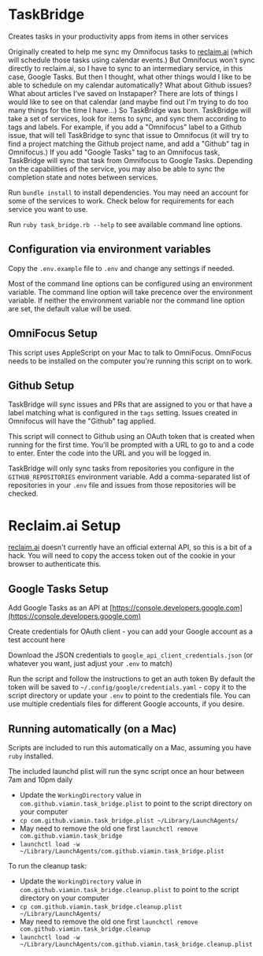 # TaskBridge

Creates tasks in your productivity apps from items in other services

Originally created to help me sync my Omnifocus tasks to [reclaim.ai](https://reclaim.ai) (which will schedule those tasks using calendar events.) But Omnifocus won't sync directly to reclaim.ai, so I have to sync to an intermediary service, in this case, Google Tasks. But then I thought, what other things would I like to be able to schedule on my calendar automatically? What about Github issues? What about articles I've saved on Instapaper? There are lots of things I would like to see on that calendar (and maybe find out I'm trying to do too many things for the time I have...) So TaskBridge was born. TaskBridge will take a set of services, look for items to sync, and sync them according to tags and labels. For example, if you add a "Omnifocus" label to a Github issue, that will tell TaskBridge to sync that issue to Omnifocus (it will try to find a project matching the Github project name, and add a "Github" tag in Omnifocus.) If you add "Google Tasks" tag to an Omnifocus task, TaskBridge will sync that task from Omnifocus to Google Tasks. Depending on the capabilities of the service, you may also be able to sync the completion state and notes between services.

Run `bundle install` to install dependencies. You may need an account for some of the services to work. Check below for requirements for each service you want to use.

Run `ruby task_bridge.rb --help` to see available command line options.

## Configuration via environment variables

Copy the `.env.example` file to `.env` and change any settings if needed.

Most of the command line options can be configured using an environment variable. The command line option will take precence over the environment variable. If neither the environment variable nor the command line option are set, the default value will be used.

## OmniFocus Setup

This script uses AppleScript on your Mac to talk to OmniFocus. OmniFocus needs to be installed on the computer you're running this script on to work.

## Github Setup

TaskBridge will sync issues and PRs that are assigned to you or that have a label matching what is configured in the `tags` setting. Issues created in Omnifocus will have the "Github" tag applied.

This script will connect to Github using an OAuth token that is created when running for the first time. You'll be prompted with a URL to go to and a code to enter. Enter the code into the URL and you will be logged in.

TaskBridge will only sync tasks from repositories you configure in the `GITHUB_REPOSITORIES` environment variable. Add a comma-separated list of repositories in your `.env` file and issues from those repositories will be checked.

# Reclaim.ai Setup

[reclaim.ai](https://reclaim.ai) doesn't currently have an official external API, so this is a bit of a hack. You will need to copy the access token out of the cookie in your browser to authenticate this.

## Google Tasks Setup

Add Google Tasks as an API at [https://console.developers.google.com](https://console.developers.google.com)

Create credentials for OAuth client - you can add your Google account as a test account here

Download the JSON credentials to `google_api_client_credentials.json` (or whatever you want, just adjust your `.env` to match)

Run the script and follow the instructions to get an auth token
By default the token will be saved to `~/.config/google/credentials.yaml` - copy it to the script directory or update your `.env` to point to the credentials file. You can use multiple credentials files for different Google accounts, if you desire.

## Running automatically (on a Mac)

Scripts are included to run this automatically on a Mac, assuming you have `ruby` installed.

The included launchd plist will run the sync script once an hour between 7am and 10pm daily

* Update the `WorkingDirectory` value in `com.github.viamin.task_bridge.plist` to point to the script directory on your computer
* `cp com.github.viamin.task_bridge.plist ~/Library/LaunchAgents/`
* May need to remove the old one first `launchctl remove com.github.viamin.task_bridge`
* `launchctl load -w ~/Library/LaunchAgents/com.github.viamin.task_bridge.plist`

To run the cleanup task:

* Update the `WorkingDirectory` value in `com.github.viamin.task_bridge.cleanup.plist` to point to the script directory on your computer
* `cp com.github.viamin.task_bridge.cleanup.plist ~/Library/LaunchAgents/`
* May need to remove the old one first `launchctl remove com.github.viamin.task_bridge.cleanup`
* `launchctl load -w ~/Library/LaunchAgents/com.github.viamin.task_bridge.cleanup.plist`
